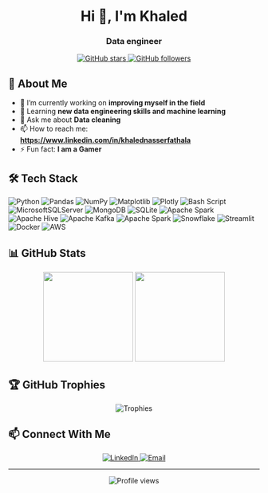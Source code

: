 <!-- Your GitHub profile README -->
<h1 align="center">Hi 👋, I'm Khaled</h1>
<h3 align="center">Data engineer </h3>

<p align="center">
  <a href="https://github.com/khaled-0110?tab=repositories">
    <img src="https://img.shields.io/github/stars/your-username?style=social" alt="GitHub stars"/>
  </a>
  <a href="https://github.com/khaled-0110?tab=followers">
    <img src="https://img.shields.io/github/followers/your-username?style=social" alt="GitHub followers"/>
  </a>
</p>

## 🚀 About Me
- 🔭 I’m currently working on **improving myself in the field**
- 🌱 Learning **new data engineering skills and machine learning**
- 💬 Ask me about **Data cleaning**
- 📫 How to reach me: **https://www.linkedin.com/in/khalednasserfathala**
- ⚡ Fun fact: **I am a Gamer**

## 🛠️ Tech Stack
![Python](https://img.shields.io/badge/-Python-3776AB?style=flat&logo=python&logoColor=white)
![Pandas](https://img.shields.io/badge/pandas-%23150458.svg?style=for-the-badge&logo=pandas&logoColor=white)
![NumPy](https://img.shields.io/badge/numpy-%23013243.svg?style=for-the-badge&logo=numpy&logoColor=white)
![Matplotlib](https://img.shields.io/badge/Matplotlib-%23ffffff.svg?style=for-the-badge&logo=Matplotlib&logoColor=black)
![Plotly](https://img.shields.io/badge/Plotly-%233F4F75.svg?style=for-the-badge&logo=plotly&logoColor=white)
![Bash Script](https://img.shields.io/badge/bash_script-%23121011.svg?style=for-the-badge&logo=gnu-bash&logoColor=white)
![MicrosoftSQLServer](https://img.shields.io/badge/Microsoft%20SQL%20Server-CC2927?style=for-the-badge&logo=microsoft%20sql%20server&logoColor=white)
![MongoDB](https://img.shields.io/badge/MongoDB-%234ea94b.svg?style=for-the-badge&logo=mongodb&logoColor=white)
![SQLite](https://img.shields.io/badge/sqlite-%2307405e.svg?style=for-the-badge&logo=sqlite&logoColor=white)
![Apache Spark](https://img.shields.io/badge/Apache%20Spark-FDEE21?style=flat-square&logo=apachespark&logoColor=black)
![Apache Hive](https://img.shields.io/badge/Apache%20Hive-FDEE21?style=for-the-badge&logo=apachehive&logoColor=black)
![Apache Kafka](https://img.shields.io/badge/Apache%20Kafka-000?style=for-the-badge&logo=apachekafka)
![Apache Spark](https://img.shields.io/badge/Apache%20Spark-FDEE21?style=flat-square&logo=apachespark&logoColor=black)
![Snowflake](https://img.shields.io/badge/snowflake-%2329B5E8.svg?style=for-the-badge&logo=snowflake&logoColor=white)
![Streamlit](https://img.shields.io/badge/Streamlit-%23FE4B4B.svg?style=for-the-badge&logo=streamlit&logoColor=white)
![Docker](https://img.shields.io/badge/-Docker-2496ED?style=flat&logo=docker&logoColor=white)
![AWS](https://img.shields.io/badge/-AWS-232F3E?style=flat&logo=amazon-aws&logoColor=white)
<!-- Add more badges from: https://github.com/Ileriayo/markdown-badges -->

## 📊 GitHub Stats
<p align="center">
  <img height="180em" src="https://github-readme-stats.vercel.app/api?username=khaled-0110&show_icons=true&theme=radical&count_private=true" />
  <img height="180em" src="https://github-readme-stats.vercel.app/api/top-langs/?username=khaled-0110&layout=compact&theme=radical" />
</p>

## 🏆 GitHub Trophies
<p align="center">
  <img src="https://github-profile-trophy.vercel.app/?username=khaled-0110&theme=radical&row=1&column=6" alt="Trophies" />
</p>

## 📫 Connect With Me
<p align="center">
  <a href="https://www.linkedin.com/in/khalednasserfathala" target="_blank">
    <img src="https://img.shields.io/badge/LinkedIn-0077B5?style=for-the-badge&logo=linkedin&logoColor=white" alt="LinkedIn"/>
  </a>
  <a href="mailto:khalednasser602@gmail.com">
    <img src="https://img.shields.io/badge/Email-D14836?style=for-the-badge&logo=gmail&logoColor=white" alt="Email"/>
  </a>
</p>

---

<p align="center">
  <img src="https://komarev.com/ghpvc/?username=your-username&color=blueviolet&style=flat-square" alt="Profile views" />
</p>
